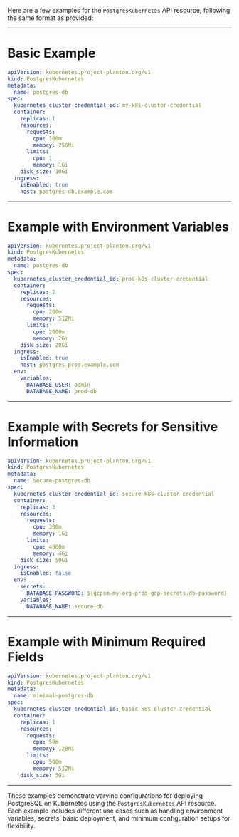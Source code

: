 Here are a few examples for the `PostgresKubernetes` API resource, following the same format as provided:

---

# Basic Example

```yaml
apiVersion: kubernetes.project-planton.org/v1
kind: PostgresKubernetes
metadata:
  name: postgres-db
spec:
  kubernetes_cluster_credential_id: my-k8s-cluster-credential
  container:
    replicas: 1
    resources:
      requests:
        cpu: 100m
        memory: 256Mi
      limits:
        cpu: 1
        memory: 1Gi
    disk_size: 10Gi
  ingress:
    isEnabled: true
    host: postgres-db.example.com
```

---

# Example with Environment Variables

```yaml
apiVersion: kubernetes.project-planton.org/v1
kind: PostgresKubernetes
metadata:
  name: postgres-db
spec:
  kubernetes_cluster_credential_id: prod-k8s-cluster-credential
  container:
    replicas: 2
    resources:
      requests:
        cpu: 200m
        memory: 512Mi
      limits:
        cpu: 2000m
        memory: 2Gi
    disk_size: 20Gi
  ingress:
    isEnabled: true
    host: postgres-prod.example.com
  env:
    variables:
      DATABASE_USER: admin
      DATABASE_NAME: prod-db
```

---

# Example with Secrets for Sensitive Information

```yaml
apiVersion: kubernetes.project-planton.org/v1
kind: PostgresKubernetes
metadata:
  name: secure-postgres-db
spec:
  kubernetes_cluster_credential_id: secure-k8s-cluster-credential
  container:
    replicas: 3
    resources:
      requests:
        cpu: 300m
        memory: 1Gi
      limits:
        cpu: 4000m
        memory: 4Gi
    disk_size: 50Gi
  ingress:
    isEnabled: false
  env:
    secrets:
      DATABASE_PASSWORD: ${gcpsm-my-org-prod-gcp-secrets.db-password}
    variables:
      DATABASE_NAME: secure-db
```

---

# Example with Minimum Required Fields

```yaml
apiVersion: kubernetes.project-planton.org/v1
kind: PostgresKubernetes
metadata:
  name: minimal-postgres-db
spec:
  kubernetes_cluster_credential_id: basic-k8s-cluster-credential
  container:
    replicas: 1
    resources:
      requests:
        cpu: 50m
        memory: 128Mi
      limits:
        cpu: 500m
        memory: 512Mi
    disk_size: 5Gi
```

---

These examples demonstrate varying configurations for deploying PostgreSQL on Kubernetes using the `PostgresKubernetes` API resource. Each example includes different use cases such as handling environment variables, secrets, basic deployment, and minimum configuration setups for flexibility.